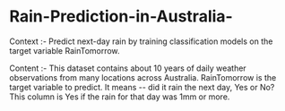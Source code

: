# Rain-Prediction-in-Australia-


Context :-
Predict next-day rain by training classification models on the target variable RainTomorrow. 


Content :-
This dataset contains about 10 years of daily weather observations from many locations across Australia. RainTomorrow is the target variable to predict. It means -- did it rain the next day, Yes or No? This column is Yes if the rain for that day was 1mm or more.
